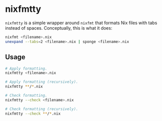 # nixfmtty

`nixfmtty` is a simple wrapper around `nixfmt` that formats Nix files
with tabs instead of spaces. Conceptually, this is what it does:

```bash
nixfmt <filename>.nix
unexpand --tabs=2 <filename>.nix | sponge <filename>.nix
```

## Usage

```bash
# Apply formatting.
nixfmtty <filename>.nix

# Apply formatting (recursively).
nixfmtty **/*.nix

# Check formatting.
nixfmtty --check <filename>.nix

# Check formatting (recursively).
nixfmtty --check **/*.nix
```
